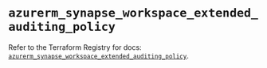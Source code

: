 # `azurerm_synapse_workspace_extended_auditing_policy`

Refer to the Terraform Registry for docs: [`azurerm_synapse_workspace_extended_auditing_policy`](https://registry.terraform.io/providers/hashicorp/azurerm/3.91.0/docs/resources/synapse_workspace_extended_auditing_policy).
